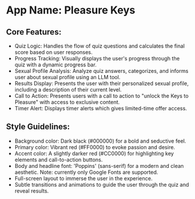 # **App Name**: Pleasure Keys

## Core Features:

- Quiz Logic: Handles the flow of quiz questions and calculates the final score based on user responses.
- Progress Tracking: Visually displays the user's progress through the quiz with a dynamic progress bar.
- Sexual Profile Analysis: Analyze quiz answers, categorizes, and informs user about sexual profile using an LLM tool.
- Results Display: Presents the user with their personalized sexual profile, including a description of their current level.
- Call to Action: Presents users with a call to action to "unlock the Keys to Pleasure" with access to exclusive content.
- Timer Alert: Displays timer alerts which gives limited-time offer access.

## Style Guidelines:

- Background color: Dark black (#000000) for a bold and seductive feel.
- Primary color: Vibrant red (#FF0000) to evoke passion and desire.
- Accent color: A slightly darker red (#CC0000) for highlighting key elements and call-to-action buttons.
- Body and headline font: 'Poppins' (sans-serif) for a modern and clean aesthetic. Note: currently only Google Fonts are supported.
- Full-screen layout to immerse the user in the experience.
- Subtle transitions and animations to guide the user through the quiz and reveal results.